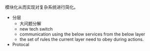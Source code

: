 模块化从而实现对复杂系统进行简化。

- 分层
	- 大问题分解
	- new tech switch
	- communication using the below services from the below layer
	- the set of rules the current layer need to obey during actions.
- Protocal 